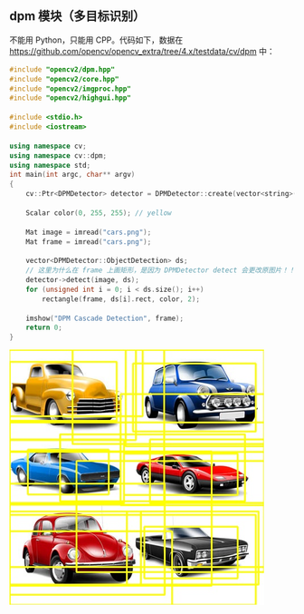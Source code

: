 ## dpm 模块（多目标识别）

不能用 Python，只能用 CPP。代码如下，数据在 https://github.com/opencv/opencv_extra/tree/4.x/testdata/cv/dpm 中：

```cpp
#include "opencv2/dpm.hpp"
#include "opencv2/core.hpp"
#include "opencv2/imgproc.hpp"
#include "opencv2/highgui.hpp"

#include <stdio.h>
#include <iostream>

using namespace cv;
using namespace cv::dpm;
using namespace std;
int main(int argc, char** argv)
{
    cv::Ptr<DPMDetector> detector = DPMDetector::create(vector<string>(1, "VOC2007_Cascade/car.xml"));

    Scalar color(0, 255, 255); // yellow

    Mat image = imread("cars.png");
    Mat frame = imread("cars.png");

    vector<DPMDetector::ObjectDetection> ds;
    // 这里为什么在 frame 上画矩形，是因为 DPMDetector detect 会更改原图片！！
    detector->detect(image, ds);
    for (unsigned int i = 0; i < ds.size(); i++)
        rectangle(frame, ds[i].rect, color, 2);

    imshow("DPM Cascade Detection", frame);
    return 0;
}
```

![1726587645367](image/3.9/1726587645367.png)
